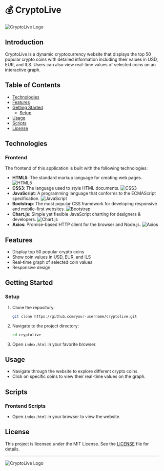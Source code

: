 # 💰 CryptoLive

![CryptoLive Logo](https://your-logo-url.com/logo.png)

## Introduction

CryptoLive is a dynamic cryptocurrency website that displays the top 50 popular crypto coins with detailed information including their values in USD, EUR, and ILS. Users can also view real-time values of selected coins on an interactive graph.

## Table of Contents

- [Technologies](#technologies)
- [Features](#features)
- [Getting Started](#getting-started)
  - [Setup](#setup)
- [Usage](#usage)
- [Scripts](#scripts)
- [License](#license)

## Technologies

### Frontend

The frontend of this application is built with the following technologies:

- **HTML5**: The standard markup language for creating web pages. ![HTML5](https://img.shields.io/badge/HTML5-E34F26?logo=html5&logoColor=white)
- **CSS3**: The language used to style HTML documents. ![CSS3](https://img.shields.io/badge/CSS3-1572B6?logo=css3&logoColor=white)
- **JavaScript**: A programming language that conforms to the ECMAScript specification. ![JavaScript](https://img.shields.io/badge/JavaScript-F7DF1E?logo=javascript&logoColor=black)
- **Bootstrap**: The most popular CSS framework for developing responsive and mobile-first websites. ![Bootstrap](https://img.shields.io/badge/Bootstrap-7952B3?logo=bootstrap&logoColor=white)
- **Chart.js**: Simple yet flexible JavaScript charting for designers & developers. ![Chart.js](https://img.shields.io/badge/Chart.js-F87979?logo=chart.js&logoColor=white)
- **Axios**: Promise-based HTTP client for the browser and Node.js. ![Axios](https://img.shields.io/badge/Axios-5A29E4?logo=axios&logoColor=white)

## Features

- Display top 50 popular crypto coins
- Show coin values in USD, EUR, and ILS
- Real-time graph of selected coin values
- Responsive design

## Getting Started

### Setup

1. Clone the repository:

    ```bash
    git clone https://github.com/your-username/cryptolive.git
    ```

2. Navigate to the project directory:

    ```bash
    cd cryptolive
    ```

3. Open `index.html` in your favorite browser.

## Usage

- Navigate through the website to explore different crypto coins.
- Click on specific coins to view their real-time values on the graph.

## Scripts

### Frontend Scripts

- Open `index.html` in your browser to view the website.

## License

This project is licensed under the MIT License. See the [LICENSE](LICENSE) file for details.

---

![CryptoLive Logo](https://your-logo-url.com/logo-footer.png)
